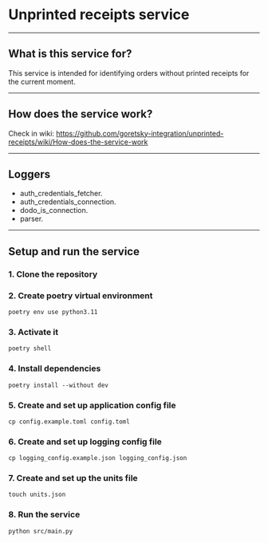 # Unprinted receipts service

---

## What is this service for?

This service is intended for identifying orders without printed receipts for the current moment.

---

## How does the service work?

Check in wiki: https://github.com/goretsky-integration/unprinted-receipts/wiki/How-does-the-service-work

---

## Loggers

- auth_credentials_fetcher.
- auth_credentials_connection.
- dodo_is_connection.
- parser.

---

## Setup and run the service

### 1. Clone the repository

### 2. Create poetry virtual environment

```shell
poetry env use python3.11
```

### 3. Activate it

```shell
poetry shell
```

### 4. Install dependencies

```shell
poetry install --without dev
```

### 5. Create and set up application config file

```shell
cp config.example.toml config.toml
```

### 6. Create and set up logging config file

```shell
cp logging_config.example.json logging_config.json
```

### 7. Create and set up the units file

```shell
touch units.json
```

### 8. Run the service

```shell
python src/main.py
```
